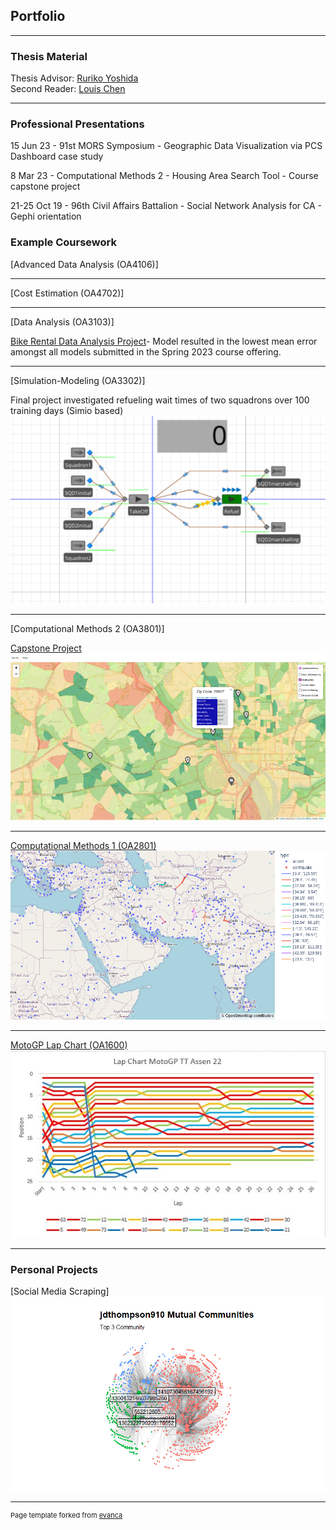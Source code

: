 ## Portfolio

---

### Thesis Material

Thesis Advisor: 
<a href="http://faculty.nps.edu/ryoshida/">Ruriko Yoshida</a> <br>
Second Reader: 
<a href="https://louislchen.github.io/">Louis Chen</a> <br>

---

### Professional Presentations

15 Jun 23 - 91st MORS Symposium - Geographic Data Visualization via PCS Dashboard case study

8 Mar 23 - Computational Methods 2 - Housing Area Search Tool - Course capstone project

21-25 Oct 19 - 96th Civil Affairs Battalion - Social Network Analysis for CA - Gephi orientation

### Example Coursework

[Advanced Data Analysis (OA4106)]

---

[Cost Estimation (OA4702)]

---

[Data Analysis (OA3103)]

<a target='_blank' href="./Files/DAP1.pdf">Bike Rental Data Analysis Project<a/>- Model resulted in the lowest mean error amongst all models submitted in the Spring 2023 course offering.

---
  
[Simulation-Modeling (OA3302)]
  
Final project investigated refueling wait times of two squadrons over 100 training days (Simio based)
<img src= 'images/Final_Project_snip.png?raw=true'/>
 
---

[Computational Methods 2 (OA3801)]

<a href="./Files/HAST-E Exec Summary.pdf">Capstone Project<a/>
<img src="images/HAST-E.png?raw=true"/>

---

[Computational Methods 1 (OA2801)](OA2801.md)
<img src="images/humanitarianlogistics1.png?raw=true"/>

---

[MotoGP Lap Chart (OA1600)](Files/Lab2.xlsx)
<img src="images/Lap Chart.jpg?raw=true"/>

---

### Personal Projects

[Social Media Scraping]
<img src="images/jdthompson ego.png?raw=true"/>

---
<p style="font-size:11px">Page template forked from <a href="https://github.com/evanca/quick-portfolio">evanca</a></p>
<!-- Remove above link if you don't want to attibute -->
